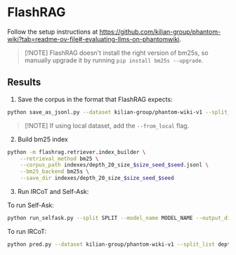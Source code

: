 # FlashRAG

Follow the setup instructions at https://github.com/kilian-group/phantom-wiki?tab=readme-ov-file#-evaluating-llms-on-phantomwiki.

> \[!NOTE\]
> FlashRAG doesn't install the right version of bm25s, so manually upgrade it by running `pip install bm25s --upgrade`.

## Results

1. Save the corpus in the format that FlashRAG expects:

```bash
python save_as_jsonl.py --dataset kilian-group/phantom-wiki-v1 --split_list depth_20_size_$size_seed_$seed
```

> \[!NOTE\]
> If using local dataset, add the `--from_local` flag.

2. Build bm25 index

```bash
python -m flashrag.retriever.index_builder \
    --retrieval_method bm25 \
    --corpus_path indexes/depth_20_size_$size_seed_$seed.jsonl \
    --bm25_backend bm25s \
    --save_dir indexes/depth_20_size_$size_seed_$seed
```

3. Run IRCoT and Self-Ask:

To run Self-Ask:

```bash
python run_selfask.py --split SPLIT --model_name MODEL_NAME --output_dir OUTPUT_DIR
```

To run IRCoT:

```bash
python pred.py --dataset kilian-group/phantom-wiki-v1 --split_list depth_20_size_50_seed_1 -od out-XXXX --model_name meta-llama/llama-3.3-70b-instruct --method ircot
```
